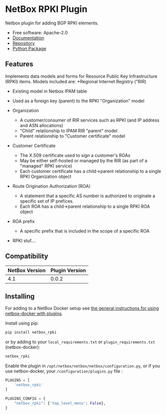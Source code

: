 # NetBox RPKI Plugin

Netbox plugin for adding BGP RPKI elements.

* Free software: Apache-2.0
* [Documentation](https://menckend.github.io/netbox_rpki)
* [Repository](https://github.com/menckend/netbox_rpki)
* [Python Package](https://pypi.org/project/netbox_rpki/)

## Features

Implements data models and forms for Resource Public Key Infrastructure (RPKI) items.  Models included are:
*Regional Internet Registry ("RIR)
   * Existing model in Netbox IPAM table
   * Used as a foreign key (parent) to the RPKI "Organization" model
* Organization
   * A customer/consumer of RIR services such as RPKI (and IP address and ASN allocations)
   * "Child" relationship to IPAM RIR "parent" model 
   * Parent relationship to "Customer certificate" model
* Customer Certificate
   * The X.509 certificate used to sign a customer's ROAs
   * May be either self-hosted or managed by the RIR (as part of a "managed" RPKI service)
   * Each customer certificate has a child->parent relationship to a single RPKI Organization object
* Route Origination Authorization (ROA)
   * A statement that a specific AS number is authorized to originate a specific set of IP prefices.
   * Each ROA has a child->parent relationship to a single RPKI ROA object
* ROA prefix
   * A specific prefix that is included in the scope of a specific ROA

* RPKI stuf....




## Compatibility

| NetBox Version | Plugin Version |
|----------------|----------------|
|     4.1        |      0.0.2     |

## Installing

For adding to a NetBox Docker setup see
[the general instructions for using netbox-docker with plugins](https://github.com/netbox-community/netbox-docker/wiki/Using-Netbox-Plugins).

Install using pip:

```bash
pip install netbox_rpki
```

or by adding to your `local_requirements.txt` or `plugin_requirements.txt` (netbox-docker):

```bash
netbox_rpki
```

Enable the plugin in `/opt/netbox/netbox/netbox/configuration.py`,
 or if you use netbox-docker, your `/configuration/plugins.py` file :

```python
PLUGINS = [
    'netbox_rpki'
]

PLUGINS_CONFIG = {
    "netbox_rpki": {'top_level_menu': False},
}
```

